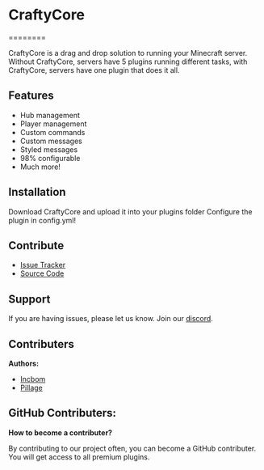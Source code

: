# CraftyCore
========

CraftyCore is a drag and drop solution to running your Minecraft server.
Without CraftyCore, servers have 5 plugins running different tasks, with CraftyCore,
servers have one plugin that does it all.



Features
--------

- Hub management
- Player management
- Custom commands
- Custom messages
- Styled messages
- 98% configurable
- Much more!

Installation
------------

Download CraftyCore and upload it into your plugins folder
Configure the plugin in config.yml!

Contribute
----------

- [Issue Tracker](https://github.com/CraftyStudios/CraftyCore/issues)
- [Source Code](https://github.com/CraftyStudios/CraftyCore)

Support
-------

If you are having issues, please let us know.
Join our [discord](https://discord.gg/8z9Y4tfNAZ).

Contributers
------------

**Authors:**
- [Incbom](https://github.com/IncbomDev)
- [Pillage](https://github.com/PillageDev)

GitHub Contributers:
------------------------

**How to become a contributer?**

By contributing to our project often, you can become a GitHub contributer. 
You will get access to all premium plugins. 
